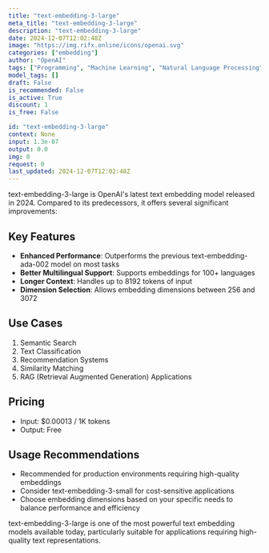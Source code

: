 ```yaml
---
title: "text-embedding-3-large"
meta_title: "text-embedding-3-large"
description: "text-embedding-3-large"
date: 2024-12-07T12:02:48Z
image: "https://img.rifx.online/icons/openai.svg"
categories: ["embedding"]
author: "OpenAI"
tags: ["Programming", "Machine Learning", "Natural Language Processing", "Data Science", "Technology"]
model_tags: []
draft: False
is_recommended: False
is_active: True
discount: 1
is_free: False

id: "text-embedding-3-large"
context: None
input: 1.3e-07
output: 0.0
img: 0
request: 0
last_updated: 2024-12-07T12:02:48Z
---
```


text-embedding-3-large is OpenAI's latest text embedding model released in 2024. Compared to its predecessors, it offers several significant improvements:

## Key Features

- **Enhanced Performance**: Outperforms the previous text-embedding-ada-002 model on most tasks
- **Better Multilingual Support**: Supports embeddings for 100+ languages
- **Longer Context**: Handles up to 8192 tokens of input
- **Dimension Selection**: Allows embedding dimensions between 256 and 3072

## Use Cases

1. Semantic Search
2. Text Classification
3. Recommendation Systems
4. Similarity Matching
5. RAG (Retrieval Augmented Generation) Applications

## Pricing

- Input: $0.00013 / 1K tokens
- Output: Free

## Usage Recommendations

- Recommended for production environments requiring high-quality embeddings
- Consider text-embedding-3-small for cost-sensitive applications
- Choose embedding dimensions based on your specific needs to balance performance and efficiency

text-embedding-3-large is one of the most powerful text embedding models available today, particularly suitable for applications requiring high-quality text representations.

